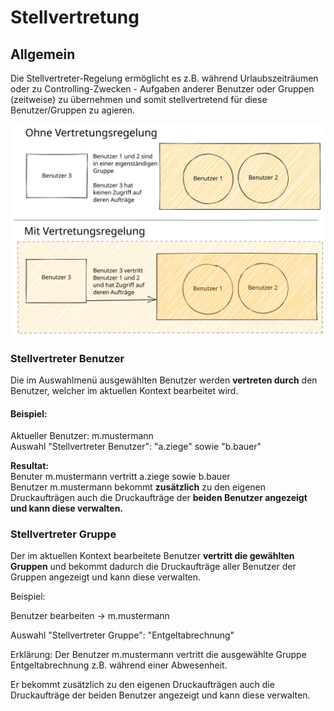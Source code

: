 # Stellvertretung

## Allgemein

Die Stellvertreter-Regelung ermöglicht es z.B. während Urlaubszeiträumen oder zu Controlling-Zwecken - Aufgaben anderer Benutzer oder Gruppen (zeitweise) zu übernehmen und somit stellvertretend für diese Benutzer/Gruppen zu agieren.

<img src="../.gitbook/assets/file.drawing (4).svg" alt="" class="gitbook-drawing">

### Stellvertreter Benutzer

Die im Auswahlmenü ausgewählten Benutzer werden **vertreten durch** den Benutzer, welcher im aktuellen Kontext bearbeitet wird.

#### Beispiel: &#x20;

Aktueller Benutzer: m.mustermann\
Auswahl "Stellvertreter Benutzer":  "a.ziege" sowie "b.bauer"

**Resultat:** \
Benuter  m.mustermann vertritt a.ziege sowie b.bauer \
Benutzer m.mustermann bekommt **zusätzlich** zu den eigenen Druckaufträgen auch die Druckaufträge der **beiden Benutzer angezeigt und kann diese verwalten.**

### Stellvertreter Gruppe

Der im aktuellen Kontext bearbeitete Benutzer **vertritt die gewählten Gruppen** und bekommt dadurch die Druckaufträge aller Benutzer der Gruppen angezeigt und kann diese verwalten.&#x20;

Beispiel:

Benutzer bearbeiten -> m.mustermann

Auswahl "Stellvertreter Gruppe": "Entgeltabrechnung"

Erklärung: Der Benutzer m.mustermann vertritt die ausgewählte Gruppe Entgeltabrechnung z.B. während einer Abwesenheit.

Er bekommt zusätzlich zu den eigenen Druckaufträgen auch die Druckaufträge der beiden Benutzer angezeigt und kann diese verwalten.





